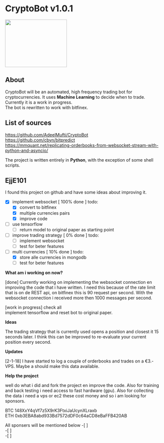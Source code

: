 # CryptoBot v1.0.1

<a href="#"><img src="images/bot.png"
alt="" width="201" height="155"/></a>

## About
CryptoBot will be an automated, high frequency trading bot for cryptocurrencies. It uses **Machine Learning** to decide when to trade. Currently it is a work in progress.  
The bot is rewritten to work with bitfinex.


## List of sources
https://github.com/AdeelMufti/CryptoBot  
https://github.com/cbyn/bitpredict  
https://mmquant.net/replicating-orderbooks-from-websocket-stream-with-python-and-asyncio/

The project is written entirely in **Python**, with the exception of some shell scripts.

## EjjE101
I found this project on github and have some ideas about improving it.
- [x] implement websocket         [ 100% done ]
    todo:
    - [x] convert to bitfinex
    - [x] multiple currencies pairs
    - [x] improve code  
- [ ] use tensorflow
    - [ ] return model to original paper as starting point
- [ ] improve trading strategy    [  0% done ]
    todo:
    - [ ] implement websocket
    - [ ] test for beter features
- [ ] multi currencies            [ 10% done ]
    todo:
    - [x] store alle currencies in mongodb
    - [ ] test for beter features

**What am i working on now?**

[done] Currently working on implementing the websocket connection en improving the code that i have written. I need this because of the rate limit that is on de REST api, on bitfinex this is 90 request per second. With the websocket connection i received more then 1000 messages per second.

[work in progress]
check all  
implement tensorflow and reset bot to original paper.

**Ideas**

The trading strategy that is currently used opens a position and closest it 15 seconds later. I think this can be improved to re-evaluate your current position every second.

**Updates**  

[2-1-18] I have started to log a couple of orderbooks and trades on a €3.- VPS. Maybe a should make this data available.  

**Help the project**

well do what i did and fork the project en improve the code.
Also for training and back testing i need access to fast hardware (gpu). Also for collecting the data i need a vps or ec2 these cost money and so i am looking for sponsors.

BTC 148XxY4qVf7z5X9rK3FtxiJaUcynXLraxb</br>
ETH 0xb3EBA8abd933Bd7572dDF0c64aCD8eBaFFB420AB

All sponsers will be mentioned below
-[ ]  
-[ ]  
-[ ]  
